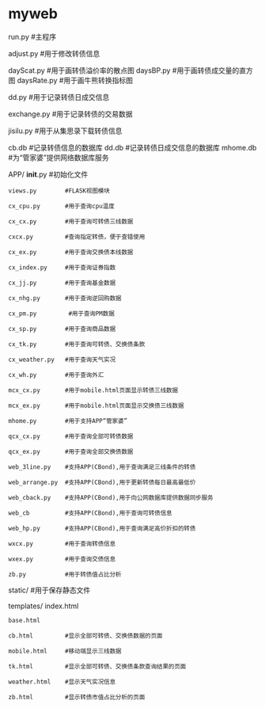 # myweb

run.py      #主程序

adjust.py   #用于修改转债信息

dayScat.py  #用于画转债溢价率的散点图
daysBP.py   #用于画转债成交量的直方图
daysRate.py #用于画牛熊转换指标图

dd.py       #用于记录转债日成交信息

exchange.py #用于记录转债的交易数据

jisilu.py   #用于从集思录下载转债信息

cb.db       #记录转债信息的数据库
dd.db       #记录转债日成交信息的数据库
mhome.db    #为“管家婆”提供网络数据库服务

APP/
    __init__.py     #初始化文件

    views.py        #FLASK视图模块

    cx_cpu.py       #用于查询cpu温度

    cx_cx.py        #用于查询可转债三线数据

    cxcx.py         #查询指定转债，便于查错使用

    cx_ex.py        #用于查询交换债本线数据

    cx_index.py     #用于查询证券指数

    cx_jj.py        #用于查询基金数据

    cx_nhg.py       #用于查询逆回购数据

    cx_pm.py         #用于查询PM数据

    cx_sp.py        #用于查询商品数据

    cx_tk.py        #用于查询可转债、交换债条款

    cx_weather.py   #用于查询天气实况

    cx_wh.py        #用于查询外汇

    mcx_cx.py       #用于mobile.html页面显示转债三线数据

    mcx_ex.py       #用于mobile.html页面显示交换债三线数据

    mhome.py        #用于支持APP“管家婆”

    qcx_cx.py       #用于查询全部可转债数据

    qcx_ex.py       #用于查询全部交换债数据

    web_3line.py    #支持APP(CBond),用于查询满足三线条件的转债

    web_arrange.py  #支持APP(CBond),用于更新转债每日最高最低价

    web_cback.py    #支持APP(CBond),用于向公网数据库提供数据同步服务

    web_cb          #支持APP(CBond),用于查询可转债信息

    web_hp.py       #支持APP(CBond),用于查询满足高价折扣的转债

    wxcx.py         #用于查询转债信息

    wxex.py         #用于查询交债信息

    zb.py           #用于转债值占比分析

static/             #用于保存静态文件

templates/
    index.html

    base.html

    cb.html         #显示全部可转债、交换债数据的页面

    mobile.html     #移动端显示三线数据

    tk.html         #显示全部可转债、交换债条款查询结果的页面

    weather.html    #显示天气实况信息

    zb.html         #显示转债市值占比分析的页面
